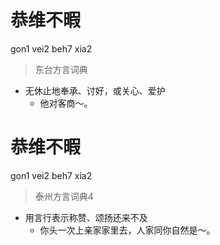 # 恭维不暇
gon1 vei2 beh7 xia2
> 东台方言词典
- 无休止地奉承、讨好，或关心、爱护
  - 他对客商～。

# 恭维不暇
gon1 vei2 beh7 xia2
> 泰州方言词典4
- 用言行表示称赞、颂扬还来不及
  - 你头一次上亲家家里去，人家同你自然是～。

